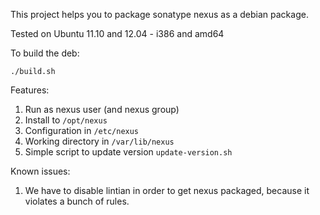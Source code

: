 This project helps you to package sonatype nexus as a debian package.

Tested on Ubuntu 11.10 and 12.04 - i386 and amd64

To build the deb:

    ./build.sh

Features:

1. Run as nexus user (and nexus group)
1. Install to `/opt/nexus`
1. Configuration in `/etc/nexus`
1. Working directory in `/var/lib/nexus`
1. Simple script to update version `update-version.sh`

Known issues:

1. We have to disable lintian in order to get nexus packaged, because it violates a bunch of rules.
